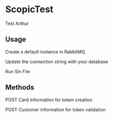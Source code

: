 # ScopicTest
Test Arthur


## Usage
Create a default instance in RabbitMQ

Update the connection string with your database

Run Sln File

## Methods

POST Card information for token creation

POST Customer information for token validation
